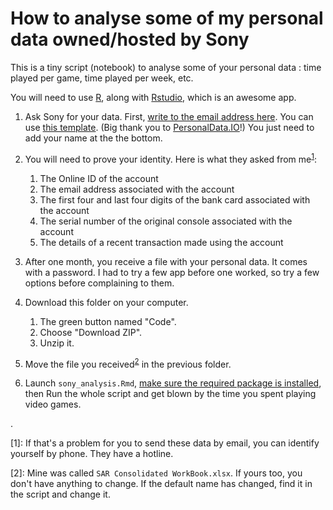# How to analyse some of my personal data owned/hosted by Sony
This is a tiny script (notebook) to analyse some of your personal data : time played per game, time played per week, etc.

You will need to use [R](https://cran.r-project.org/mirrors.html), along with [Rstudio](https://rstudio.com/products/rstudio/download/), which is an awesome app.

1. Ask Sony for your data. First, [write to the email address here](https://www.playstation.com/en-gb/legal/careers-privacy-notice/). You can use [this template](https://github.com/yrochat/sony_personal_data/blob/main/letter_to_sony_template). (Big thank you to [PersonalData.IO](personaldata.io)!) You just need to add your name at the the bottom. 
2. You will need to prove your identity. Here is what they asked from me<sup>[1](#myfootnote1)</sup>:

    1. The Online ID of the account
    2. The email address associated with the account
    3. The first four and last four digits of the bank card associated with the account
    4. The serial number of the original console associated with the account
    5. The details of a recent transaction made using the account

3. After one month, you receive a file with your personal data. It comes with a password. I had to try a few app before one worked, so try a few options before complaining to them.
4. Download this folder on your computer.

    1. The green button named "Code".
    2. Choose "Download ZIP".
    3. Unzip it.
    
5. Move the file you received<sup>[2](#myfootnote2)</sup> in the previous folder.
6. Launch `sony_analysis.Rmd`, [make sure the required package is installed](http://web.cs.ucla.edu/~gulzar/rstudio/index.html), then Run the whole script and get blown by the time you spent playing video games.

.

[<a name="myfootnote1">1</a>]: If that's a problem for you to send these data by email, you can identify yourself by phone. They have a hotline.

[<a name="myfootnote2">2</a>]:  Mine was called `SAR Consolidated WorkBook.xlsx`. If yours too, you don't have anything to change. If the default name has changed, find it in the script and change it.

